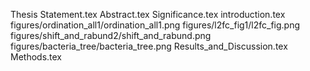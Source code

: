 Thesis Statement.tex
Abstract.tex
Significance.tex
introduction.tex
figures/ordination_all1/ordination_all1.png
figures/l2fc_fig1/l2fc_fig.png
figures/shift_and_rabund2/shift_and_rabund.png
figures/bacteria_tree/bacteria_tree.png
Results_and_Discussion.tex
Methods.tex

